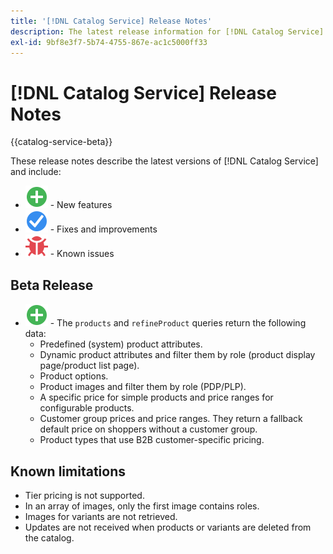```yaml
---
title: '[!DNL Catalog Service] Release Notes'
description: The latest release information for [!DNL Catalog Service] for Adobe Commerce.
exl-id: 9bf8e3f7-5b74-4755-867e-ac1c5000ff33
---
```

# [!DNL Catalog Service] Release Notes

{{catalog-service-beta}}

These release notes describe the latest versions of [!DNL Catalog Service] and include:

*  ![New](../assets/new.svg) - New features
*  ![Fix](../assets/fix.svg) - Fixes and improvements
*  ![Bug](../assets/bug.svg) - Known issues

## Beta Release

*  ![New](../assets/new.svg) - The `products` and `refineProduct` queries return the following data:
   *  Predefined (system) product attributes.
   *  Dynamic product attributes and filter them by role (product display page/product list page).
   *  Product options.
   *  Product images and filter them by role (PDP/PLP).
   *  A specific price for simple products and price ranges for configurable products.
   *  Customer group prices and price ranges. They return a fallback default price on shoppers without a customer group.
   *  Product types that use B2B customer-specific pricing.

## Known limitations

*  Tier pricing is not supported.
*  In an array of images, only the first image contains roles.
*  Images for variants are not retrieved.
*  Updates are not received when products or variants are deleted from the catalog.

